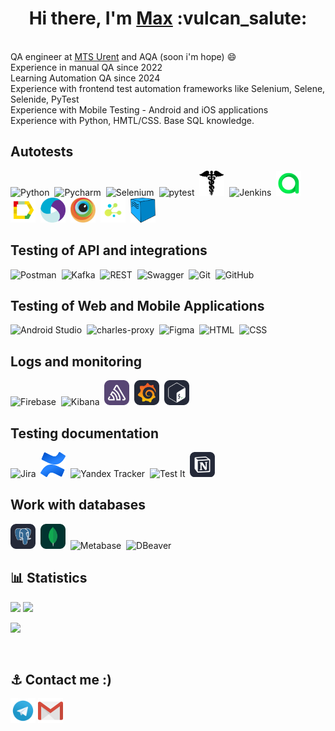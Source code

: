 <h1 align="center">Hi there, I'm <a href="https://t.me/maxnvo89">Max</a> :vulcan_salute: </h1>
<br>QA engineer at <a href="https://urent.ru/" target="_blank">MTS Urent</a> and AQA (soon i'm hope) 😄
<br>Experience in manual QA since 2022
<br>Learning Automation QA since 2024
<br>Experience with frontend test automation frameworks like Selenium, Selene, Selenide, PyTest
<br>Experience with Mobile Testing - Android and iOS applications
<br>Experience with Python, HMTL/CSS. Base SQL knowledge.

## Autotests
<div>
  <img src="https://raw.githubusercontent.com/marwin1991/profile-technology-icons/refs/heads/main/icons/python.png" title="Python" alt="Python" width="40" height="40"/>&nbsp
  <img src="https://raw.githubusercontent.com/marwin1991/profile-technology-icons/refs/heads/main/icons/pycharm.png" title="Pycharm" alt="Pycharm" width="40" height="40"/>&nbsp
  <img src="https://user-images.githubusercontent.com/25181517/184103699-d1b83c07-2d83-4d99-9a1e-83bd89e08117.png" title="Selenium" alt="Selenium" width="40" height="40"/>&nbsp
  <img src="https://user-images.githubusercontent.com/25181517/184117132-9e89a93b-65fb-47c3-91e7-7d0f99e7c066.png" title="pytest" alt="pytest" width="40" height="40"/>&nbsp
  <img src="images/request.png" width="40" height="40"  alt="Request" title="Request"/>&nbsp
  <img src="https://raw.githubusercontent.com/marwin1991/profile-technology-icons/refs/heads/main/icons/jenkins.png" title="Jenkins" alt="Jenkins" width="40" height="40"/>&nbsp
  <img src="images/AllureTestOps.png" width="40" height="40"  alt="AllureTestOps" title='AllureTestOps'"/>&nbsp
  <img src="images/Allure_Report.png" width="40" height="40"  alt="Allure_Report" title="Allure_Report"/>&nbsp
  <img src="images/appium.png" width="40" height="40"  alt="appium" title="appium"/>&nbsp
  <img src="images/browserstack.png" width="40" height="40"  alt="browserstack" title="browserstack"/>&nbsp
  <img src="images/selene.png" width="40" height="40"  alt="selene" title="selene"/>&nbsp
  <img src="images/selenoid.png" width="40" height="40"  alt="selenoid" title="selenoid"/>&nbsp
  
  
</div>

## Testing of API and integrations
<div>
  <img src="https://user-images.githubusercontent.com/25181517/192109061-e138ca71-337c-4019-8d42-4792fdaa7128.png" title="Postman" alt="Postman" width="40" height="40"/>&nbsp
  <img src="https://user-images.githubusercontent.com/25181517/192107004-2d2fff80-d207-4916-8a3e-130fee5ee495.png" title="Kafka" alt="Kafka" width="40" height="40"/>&nbsp
  <img src="https://user-images.githubusercontent.com/25181517/192107858-fe19f043-c502-4009-8c47-476fc89718ad.png" title="REST" alt="REST" width="40" height="40"/>&nbsp
  <img src="https://user-images.githubusercontent.com/25181517/186711335-a3729606-5a78-4496-9a36-06efcc74f800.png" title="Swagger" alt="Swagger" width="40" height="40"/>&nbsp
  <img src="https://raw.githubusercontent.com/marwin1991/profile-technology-icons/refs/heads/main/icons/git.png" title="Git" alt="Git" width="40" height="40"/>&nbsp
  <img src="https://raw.githubusercontent.com/marwin1991/profile-technology-icons/refs/heads/main/icons/github.png" title="GitHub" alt="GitHub" width="40" height="40"/>&nbsp
  
</div>

## Testing of Web and Mobile Applications
<div>
  <img src="https://user-images.githubusercontent.com/25181517/192108895-20dc3343-43e3-4a54-a90e-13a4abbc57b9.png" title="Android Studio" alt="Android Studio" width="40" height="40"/>&nbsp
  <img src="https://cdn.icon-icons.com/icons2/3053/PNG/512/charles_proxy_macos_bigsur_icon_190302.png" title="charles-proxy" alt="charles-proxy" width="40" height="40"/>&nbsp
  <img src="https://user-images.githubusercontent.com/25181517/189715289-df3ee512-6eca-463f-a0f4-c10d94a06b2f.png" title="Figma" alt="Figma" width="40" height="40"/>&nbsp
  <img src="https://user-images.githubusercontent.com/25181517/192158954-f88b5814-d510-4564-b285-dff7d6400dad.png" title="HTML" alt="HTML" width="40" height="40"/>&nbsp
  <img src="https://user-images.githubusercontent.com/25181517/183898674-75a4a1b1-f960-4ea9-abcb-637170a00a75.png" title="CSS" alt="CSS" width="40" height="40"/>&nbsp
</div>

## Logs and monitoring
<div>
  <img src="https://user-images.githubusercontent.com/25181517/189716855-2c69ca7a-5149-4647-936d-780610911353.png" title="Firebase" alt="Firebase" width="40" height="40"/>&nbsp
  <img src="https://raw.githubusercontent.com/maliceio/kibana/master/docs/kibana-logo.png" title="Kibana" alt="Kibana" width="40" height="40"/>&nbsp
  <img src="https://raw.githubusercontent.com/tandpfun/skill-icons/main/icons/Sentry.svg" title="Sentry" alt="Sentry" width="40" height="40"/>&nbsp
  <img src="https://raw.githubusercontent.com/tandpfun/skill-icons/main/icons/Grafana-Dark.svg" title="Grafana" alt="Grafana" width="40" height="40"/>&nbsp
  <img src="https://raw.githubusercontent.com/tandpfun/skill-icons/main/icons/Bash-Dark.svg" title="Bash" alt="Bash" width="40" height="40"/>&nbsp
</div>

## Testing documentation
  <div>
    <img src="https://raw.githubusercontent.com/marwin1991/profile-technology-icons/refs/heads/main/icons/jira.png" title="Jira" alt="Jira" width="40" height="40"/>&nbsp
    <img src="images/confluence.png" width="40" height="40" alt="confluence" title="confluence"/>&nbsp
    <img src="https://is1-ssl.mzstatic.com/image/thumb/Purple116/v4/4b/7d/d4/4b7dd461-16e6-e245-af56-512fc8aa21e5/AppIcon-0-0-1x_U007emarketing-0-7-0-85-220.png/460x0w.webp" title="Yandex Tracker" alt="Yandex Tracker" width="40" height="40"/>&nbsp
    <img src="https://docs.testit.software/images/testit_logo_icon_blue.png" title="Test It" alt="Test It" width="40" height="40"/>&nbsp
    <img src="https://raw.githubusercontent.com/tandpfun/skill-icons/main/icons/Notion-Dark.svg" title="Notion" alt="Notion" width="40" height="40"/>&nbsp
    
  </div>

## Work with databases 
<div>
  <img src="https://raw.githubusercontent.com/tandpfun/skill-icons/main/icons/PostgreSQL-Dark.svg" title="PostgreSQL" alt="PostgreSQL" width="40" height="40"/>&nbsp
  <img src="https://raw.githubusercontent.com/tandpfun/skill-icons/main/icons/MongoDB.svg" title="Mongo DB" alt="Mongo DB" width="40" height="40"/>&nbsp
  <img src="https://cdn.worldvectorlogo.com/logos/metabase.svg" title="Metabase" alt="Metabase" width="40" height="40"/>&nbsp
  <img src="https://upload.wikimedia.org/wikipedia/commons/thumb/b/b5/DBeaver_logo.svg/512px-DBeaver_logo.svg.png" title="DBeaver" alt="DBeaver" width="40" height="40"/>&nbsp
</div>

## 📊 Statistics

![](https://github-readme-stats.vercel.app/api?hide_rank=true&hide=issues,contribs&show_icons=true&locale=en&langs_count=8&card_width=320&username=MaxRazzhivin)
![](https://github-readme-stats.vercel.app/api/top-langs/?layout=donut&langs_count=6&hide_progress=true&username=MaxRazzhivin)

<!-- Выбор темы ↑↑: https://github.com/anuraghazra/github-readme-stats/blob/master/themes/README.md --> 
<!-- Настройка отображения ↑↑: https://github.com/anuraghazra/github-readme-stats/ --> 

![](https://github-readme-activity-graph.vercel.app/graph?&theme=minimal&username=MaxRazzhivin)

<!-- Выбор темы ↑↑: https://github.com/Ashutosh00710/github-readme-activity-graph/blob/main/THEMES.md --> 

<br>


<!--  Contacts section -->
## :anchor: Contact me :) 
<code><a href="https://t.me/maxnvo89"><img src="images/Telegram.svg" width="40" height="40" title="My Telegram"></a></code>
<code><a href="mailto:max.nvo06@gmail.com" target="blank"><img src="images/Gmail.svg" height="40" width="40" title="My Gmail"></a></code>
